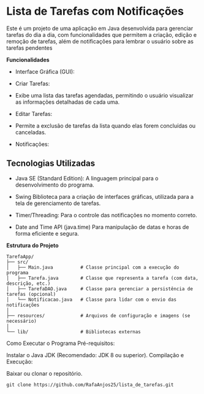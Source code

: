 # Lista de Tarefas com Notificações

Este é um projeto de uma aplicação em Java desenvolvida para gerenciar tarefas do dia a dia, com funcionalidades que permitem a criação, edição e remoção de tarefas, além de notificações para lembrar o usuário sobre as tarefas pendentes

**Funcionalidades**

- Interface Gráfica (GUI):

- Criar Tarefas:

- Exibe uma lista das tarefas agendadas, permitindo o usuário visualizar as informações detalhadas de cada uma.

- Editar Tarefas:

- Permite a exclusão de tarefas da lista quando elas forem concluídas ou canceladas.

- Notificações:

## Tecnologias Utilizadas

+ Java SE (Standard Edition):
 A linguagem principal para o desenvolvimento do programa.

+ Swing
 Biblioteca para a criação de interfaces gráficas, utilizada para a tela de gerenciamento de tarefas.

+ Timer/Threading:
 Para o controle das notificações no momento correto.

+ Date and Time API (java.time)
 Para manipulação de datas e horas de forma eficiente e segura.

**Estrutura do Projeto**
```
TarefaApp/
├── src/
│   ├── Main.java          # Classe principal com a execução do programa
│   ├── Tarefa.java        # Classe que representa a tarefa (com data, descrição, etc.)
│   ├── TarefaDAO.java     # Classe para gerenciar a persistência de tarefas (opcional)
│   └── Notificacao.java   # Classe para lidar com o envio das notificações
│
├── resources/             # Arquivos de configuração e imagens (se necessário)
│
└── lib/                   # Bibliotecas externas
```

Como Executar o Programa
Pré-requisitos:

Instalar o Java JDK (Recomendado: JDK 8 ou superior).
Compilação e Execução:

Baixar ou clonar o repositório.

```
git clone https://github.com/RafaAnjos25/lista_de_tarefas.git
```